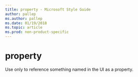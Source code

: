 ```yaml
---
title: property - Microsoft Style Guide
author: pallep
ms.author: pallep
ms.date: 01/19/2018
ms.topic: article
ms.prod: non-product-specific
---
```


# property

Use only to reference something named in the UI as a property. 
